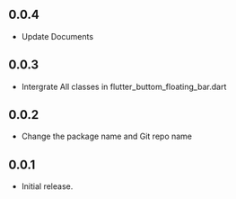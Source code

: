 ## 0.0.4
* Update Documents

## 0.0.3
* Intergrate All classes in flutter_buttom_floating_bar.dart

## 0.0.2
* Change the package name and Git repo name

## 0.0.1
* Initial release.



